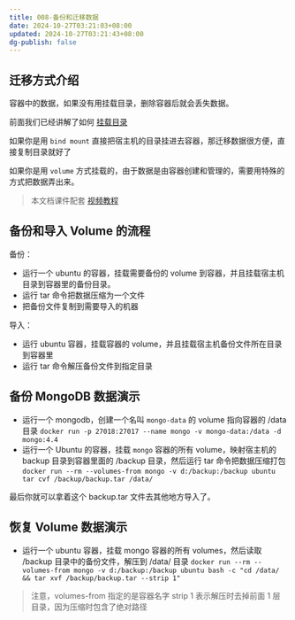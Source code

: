 ```yaml
---
title: 008-备份和迁移数据
date: 2024-10-27T03:21:03+08:00
updated: 2024-10-27T03:21:43+08:00
dg-publish: false
---
```


## 迁移方式介绍

容器中的数据，如果没有用挂载目录，删除容器后就会丢失数据。

前面我们已经讲解了如何 [挂载目录](doc:kze7f0ZR)

如果你是用 `bind mount` 直接把宿主机的目录挂进去容器，那迁移数据很方便，直接复制目录就好了

如果你是用 `volume` 方式挂载的，由于数据是由容器创建和管理的，需要用特殊的方式把数据弄出来。

> 本文档课件配套 [视频教程](https://www.bilibili.com/video/BV11L411g7U1?p=8)

## 备份和导入 Volume 的流程

备份：

- 运行一个 ubuntu 的容器，挂载需要备份的 volume 到容器，并且挂载宿主机目录到容器里的备份目录。
- 运行 tar 命令把数据压缩为一个文件
- 把备份文件复制到需要导入的机器

导入：

- 运行 ubuntu 容器，挂载容器的 volume，并且挂载宿主机备份文件所在目录到容器里
- 运行 tar 命令解压备份文件到指定目录

## 备份 MongoDB 数据演示

- 运行一个 mongodb，创建一个名叫 `mongo-data` 的 volume 指向容器的 /data 目录
	`docker run -p 27018:27017 --name mongo -v mongo-data:/data -d mongo:4.4`
- 运行一个 Ubuntu 的容器，挂载 `mongo` 容器的所有 volume，映射宿主机的 backup 目录到容器里面的 /backup 目录，然后运行 tar 命令把数据压缩打包
	`docker run --rm --volumes-from mongo -v d:/backup:/backup ubuntu tar cvf /backup/backup.tar /data/`

最后你就可以拿着这个 backup.tar 文件去其他地方导入了。

## 恢复 Volume 数据演示

- 运行一个 ubuntu 容器，挂载 mongo 容器的所有 volumes，然后读取 /backup 目录中的备份文件，解压到 /data/ 目录
	`docker run --rm --volumes-from mongo -v d:/backup:/backup ubuntu bash -c "cd /data/ && tar xvf /backup/backup.tar --strip 1"`

> 注意，volumes-from 指定的是容器名字
> strip 1 表示解压时去掉前面 1 层目录，因为压缩时包含了绝对路径
